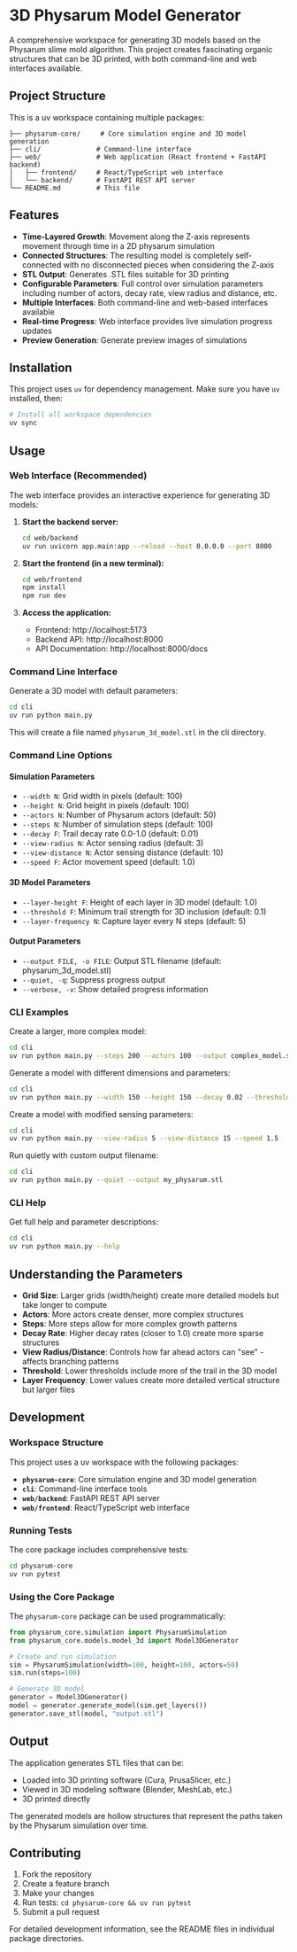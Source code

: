 # 3D Physarum Model Generator

A comprehensive workspace for generating 3D models based on the Physarum slime mold algorithm. This project creates fascinating organic structures that can be 3D printed, with both command-line and web interfaces available.

## Project Structure

This is a uv workspace containing multiple packages:

```
├── physarum-core/     # Core simulation engine and 3D model generation
├── cli/              # Command-line interface
├── web/              # Web application (React frontend + FastAPI backend)
│   ├── frontend/     # React/TypeScript web interface
│   └── backend/      # FastAPI REST API server
└── README.md         # This file
```

## Features

* **Time-Layered Growth**: Movement along the Z-axis represents movement through time in a 2D physarum simulation
* **Connected Structures**: The resulting model is completely self-connected with no disconnected pieces when considering the Z-axis
* **STL Output**: Generates .STL files suitable for 3D printing
* **Configurable Parameters**: Full control over simulation parameters including number of actors, decay rate, view radius and distance, etc.
* **Multiple Interfaces**: Both command-line and web-based interfaces available
* **Real-time Progress**: Web interface provides live simulation progress updates
* **Preview Generation**: Generate preview images of simulations

## Installation

This project uses `uv` for dependency management. Make sure you have `uv` installed, then:

```bash
# Install all workspace dependencies
uv sync
```

## Usage

### Web Interface (Recommended)

The web interface provides an interactive experience for generating 3D models:

1. **Start the backend server:**
   ```bash
   cd web/backend
   uv run uvicorn app.main:app --reload --host 0.0.0.0 --port 8000
   ```

2. **Start the frontend (in a new terminal):**
   ```bash
   cd web/frontend
   npm install
   npm run dev
   ```

3. **Access the application:**
   - Frontend: http://localhost:5173
   - Backend API: http://localhost:8000
   - API Documentation: http://localhost:8000/docs

### Command Line Interface

Generate a 3D model with default parameters:

```bash
cd cli
uv run python main.py
```

This will create a file named `physarum_3d_model.stl` in the cli directory.

### Command Line Options

#### Simulation Parameters

- `--width N`: Grid width in pixels (default: 100)
- `--height N`: Grid height in pixels (default: 100)
- `--actors N`: Number of Physarum actors (default: 50)
- `--steps N`: Number of simulation steps (default: 100)
- `--decay F`: Trail decay rate 0.0-1.0 (default: 0.01)
- `--view-radius N`: Actor sensing radius (default: 3)
- `--view-distance N`: Actor sensing distance (default: 10)
- `--speed F`: Actor movement speed (default: 1.0)

#### 3D Model Parameters

- `--layer-height F`: Height of each layer in 3D model (default: 1.0)
- `--threshold F`: Minimum trail strength for 3D inclusion (default: 0.1)
- `--layer-frequency N`: Capture layer every N steps (default: 5)

#### Output Parameters

- `--output FILE, -o FILE`: Output STL filename (default: physarum_3d_model.stl)
- `--quiet, -q`: Suppress progress output
- `--verbose, -v`: Show detailed progress information

### CLI Examples

Create a larger, more complex model:
```bash
cd cli
uv run python main.py --steps 200 --actors 100 --output complex_model.stl
```

Generate a model with different dimensions and parameters:
```bash
cd cli
uv run python main.py --width 150 --height 150 --decay 0.02 --threshold 0.15
```

Create a model with modified sensing parameters:
```bash
cd cli
uv run python main.py --view-radius 5 --view-distance 15 --speed 1.5
```

Run quietly with custom output filename:
```bash
cd cli
uv run python main.py --quiet --output my_physarum.stl
```

### CLI Help

Get full help and parameter descriptions:
```bash
cd cli
uv run python main.py --help
```

## Understanding the Parameters

- **Grid Size**: Larger grids (width/height) create more detailed models but take longer to compute
- **Actors**: More actors create denser, more complex structures
- **Steps**: More steps allow for more complex growth patterns
- **Decay Rate**: Higher decay rates (closer to 1.0) create more sparse structures
- **View Radius/Distance**: Controls how far ahead actors can "see" - affects branching patterns
- **Threshold**: Lower thresholds include more of the trail in the 3D model
- **Layer Frequency**: Lower values create more detailed vertical structure but larger files

## Development

### Workspace Structure

This project uses a uv workspace with the following packages:

- **`physarum-core`**: Core simulation engine and 3D model generation
- **`cli`**: Command-line interface tools
- **`web/backend`**: FastAPI REST API server
- **`web/frontend`**: React/TypeScript web interface

### Running Tests

The core package includes comprehensive tests:

```bash
cd physarum-core
uv run pytest
```

### Using the Core Package

The `physarum-core` package can be used programmatically:

```python
from physarum_core.simulation import PhysarumSimulation
from physarum_core.models.model_3d import Model3DGenerator

# Create and run simulation
sim = PhysarumSimulation(width=100, height=100, actors=50)
sim.run(steps=100)

# Generate 3D model
generator = Model3DGenerator()
model = generator.generate_model(sim.get_layers())
generator.save_stl(model, "output.stl")
```

## Output

The application generates STL files that can be:
- Loaded into 3D printing software (Cura, PrusaSlicer, etc.)
- Viewed in 3D modeling software (Blender, MeshLab, etc.)
- 3D printed directly

The generated models are hollow structures that represent the paths taken by the Physarum simulation over time.

## Contributing

1. Fork the repository
2. Create a feature branch
3. Make your changes
4. Run tests: `cd physarum-core && uv run pytest`
5. Submit a pull request

For detailed development information, see the README files in individual package directories.
